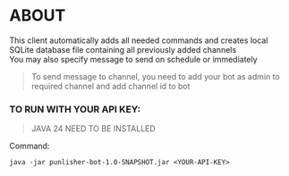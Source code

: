 # ABOUT
This client automatically adds all needed commands and creates local SQLite database file containing all previously added channels \
You may also specify message to send on schedule or immediately

> To send message to channel, you need to add your bot as admin to required channel and add channel id to bot

### TO RUN WITH YOUR API KEY:
> JAVA 24 NEED TO BE INSTALLED 

Command:
```agsl
java -jar punlisher-bot-1.0-SNAPSHOT.jar <YOUR-API-KEY>
```
